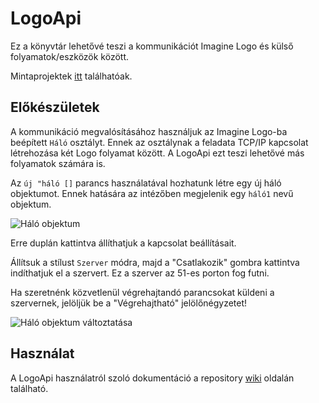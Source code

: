 # LogoApi

Ez a könyvtár lehetővé teszi a kommunikációt Imagine Logo és külső folyamatok/eszközök között.

Mintaprojektek [itt](https://github.com/qkrisi/LogoApiExamples) találhatóak.

## Előkészületek

A kommunikáció megvalósításához használjuk az Imagine Logo-ba beépített `Háló` osztályt. Ennek az osztálynak a feladata TCP/IP kapcsolat létrehozása két Logo folyamat között. A LogoApi ezt teszi lehetővé más folyamatok számára is.

Az `új "háló []` parancs használatával hozhatunk létre egy új háló objektumot. Ennek hatására az intézőben megjelenik egy `háló1` nevű objektum.

![Háló objektum](https://qkrisi.hu/static/logo/logonetm.png)

Erre duplán kattintva állíthatjuk a kapcsolat beállításait.

Állítsuk a stílust `Szerver` módra, majd a "Csatlakozik" gombra kattintva indíthatjuk el a szervert. Ez a szerver az 51-es porton fog futni.

Ha szeretnénk közvetlenül végrehajtandó parancsokat küldeni a szervernek, jelöljük be a "Végrehajtható" jelölőnégyzetet!

![Háló objektum változtatása](https://qkrisi.hu/static/logo/logonet.png)

## Használat

A LogoApi használatról szoló dokumentáció a repository [wiki](https://github.com/Qkrisi/LogoAPI/wiki) oldalán található.
